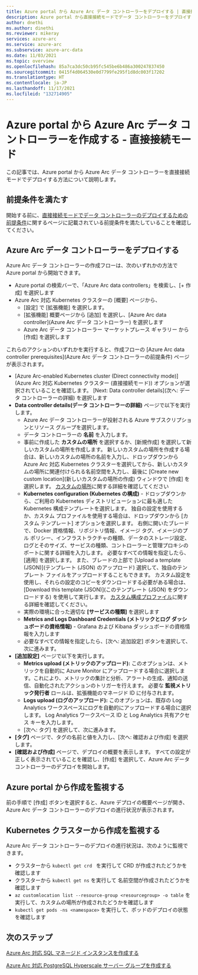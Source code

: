 ```yaml
---
title: Azure portal から Azure Arc データ コントローラーをデプロイする | 直接接続モード
description: Azure portal から直接接続モードでデータ コントローラーをデプロイする方法について説明します。
author: dnethi
ms.author: dinethi
ms.reviewer: mikeray
services: azure-arc
ms.service: azure-arc
ms.subservice: azure-arc-data
ms.date: 11/03/2021
ms.topic: overview
ms.openlocfilehash: 85a7ca3dc50cb95fc545be6b486a300247837450
ms.sourcegitcommit: 0415f4d064530e0d7799fe295f1d8dc003f17202
ms.translationtype: HT
ms.contentlocale: ja-JP
ms.lasthandoff: 11/17/2021
ms.locfileid: "132714905"
---
```

#  <a name="create-azure-arc-data-controller-from-azure-portal---direct-connectivity-mode"></a>Azure portal から Azure Arc データ コントローラーを作成する - 直接接続モード

この記事では、Azure portal から Azure Arc データ コントローラーを直接接続モードでデプロイする方法について説明します。 

## <a name="complete-prerequisites"></a>前提条件を満たす

開始する前に、[直接接続モードでデータ コントローラーのデプロイするための前提条件](create-data-controller-direct-prerequisites.md)に関するページに記載されている前提条件を満たしていることを確認してください。

## <a name="deploy-azure-arc-data-controller"></a>Azure Arc データ コントローラーをデプロイする

Azure Arc データ コントローラーの作成フローは、次のいずれかの方法で Azure portal から開始できます。

- Azure portal の検索バーで、「Azure Arc data controllers」を検索し、[+ 作成] を選択します
- Azure Arc 対応 Kubernetes クラスターの [概要] ページから、
  - [設定] で [拡張機能] を選択します。
  - [拡張機能] 概要ページから [追加] を選択し、[Azure Arc data controller]\(Azure Arc データ コントローラー\) を選択します
  - Azure Arc データ コントローラー マーケットプレース ギャラリー から [作成] を選択します
  
これらのアクションのいずれかを実行すると、作成フローの [Azure Arc data controller prerequisites]\(Azure Arc データ コントローラーの前提条件\) ページが表示されます。

- [Azure Arc-enabled Kubernetes cluster (Direct connectivity mode)]\(Azure Arc 対応 Kubernetes クラスター (直接接続モード)\) オプションが選択されていることを確認します。 [Next: Data controller details]\(次へ: データ コントローラーの詳細\) を選択します
- **Data controller details\(データ コントローラーの詳細\)** ページで以下を実行します。
  - Azure Arc データ コントローラーが投射される Azure サブスクリプションとリソース グループを選択します。
  - データ コントローラーの **名前** を入力します。
  - 事前に作成した **カスタムの場所** を選択するか、[新規作成] を選択して新しいカスタムの場所を作成します。 新しいカスタムの場所を作成する場合は、新しいカスタムの場所の名前を入力し、ドロップダウンから Azure Arc 対応 Kubernetes クラスターを選択してから、新しいカスタムの場所に関連付けられる名前空間を入力し、最後に [Create new custom location]\(新しいカスタムの場所の作成\) ウィンドウで [作成] を選択します。 [カスタムの場所](../kubernetes/conceptual-custom-locations.md)に関する詳細を確認してください
  - **Kubernetes configuration (Kubernetes の構成)** - ドロップダウンから、ご利用の Kubernetes ディストリビューションに最も適した Kubernetes 構成テンプレートを選択します。 独自の設定を使用するか、カスタム プロファイルを使用する場合は、ドロップダウンから [カスタム テンプレート] オプションを選択します。 右側に開いたブレードで、Docker 資格情報、リポジトリ情報、イメージ タグ、イメージのプル ポリシー、インフラストラクチャの種類、データのストレージ設定、ログとそのサイズ、サービスの種類、コントローラーと管理プロキシのポートに関する詳細を入力します。 必要なすべての情報を指定したら、[適用] を選択します。 また、ブレードの上部で [Upload a template (JSON)]\(テンプレート (JSON) のアップロード\) 選択して、独自のテンプレート ファイルをアップロードすることもできます。 カスタム設定を使用し、それらの設定のコピーをダウンロードする必要がある場合は、[Download this template (JSON)]\(このテンプレート (JSON) をダウンロードする\) を使用して実行します。 [カスタム構成プロファイル](create-custom-configuration-template.md)に関する詳細を確認してください。
  - 実際の環境に合った適切な **[サービスの種類]** を選択します
  - **Metrics and Logs Dashboard Credentials (メトリックとログ ダッシュボードの資格情報)** - Grafana および Kibana ダッシュボードの資格情報を入力します
  - 必要なすべての情報を指定したら、[次へ: 追加設定] ボタンを選択して、次に進みます。
- **[追加設定]** ページで以下を実行します。
  - **Metrics upload (メトリックのアップロード):** このオプションは、メトリックを自動的に Azure Monitor にアップロードする場合に選択します。これにより、メトリックの集計と分析、アラートの生成、通知の送信、自動化されたアクションのトリガーを行えます。 必要な **監視メトリック発行者** ロールは、拡張機能のマネージド ID に付与されます。 
  - **Logs upload (ログのアップロード):** このオプションは、既存の Log Analytics ワークスペースにログを自動的にアップロードする場合に選択します。 Log Analytics ワークスペース ID と Log Analytics 共有アクセス キーを入力します。 
  - [次へ: タグ] を選択して、次に進みます。
- **[タグ]** ページで、タグの名前と値を入力し、[次へ: 確認および作成] を選択します。
- **[確認および作成]** ページで、デプロイの概要を表示します。 すべての設定が正しく表示されていることを確認し、[作成] を選択して、Azure Arc データ コントローラーのデプロイを開始します。

## <a name="monitor-the-creation-from-azure-portal"></a>Azure portal から作成を監視する

前の手順で [作成] ボタンを選択すると、Azure デプロイの概要ページが開き、Azure Arc データ コントローラーのデプロイの進行状況が表示されます。

## <a name="monitor-the-creation-from-your-kubernetes-cluster"></a>Kubernetes クラスターから作成を監視する

Azure Arc データ コントローラーのデプロイの進行状況は、次のように監視できます。

- クラスターから ```kubectl get crd ``` を実行して CRD が作成されたどうかを確認します  
- クラスターから ```kubectl get ns``` を実行して 名前空間が作成されたどうかを確認します
- ```az customlocation list --resource-group <resourcegroup> -o table``` を実行して、カスタムの場所が作成されたどうかを確認します 
- ```kubectl get pods -ns <namespace>``` を実行して、ポッドのデプロイの状態を確認します

## <a name="next-steps"></a>次のステップ

[Azure Arc 対応 SQL マネージド インスタンスを作成する](create-sql-managed-instance.md)

[Azure Arc 対応 PostgreSQL Hyperscale サーバー グループを作成する](create-postgresql-hyperscale-server-group.md)
